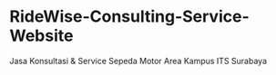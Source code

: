 # RideWise-Consulting-Service-Website
Jasa Konsultasi &amp; Service Sepeda Motor Area Kampus ITS Surabaya
